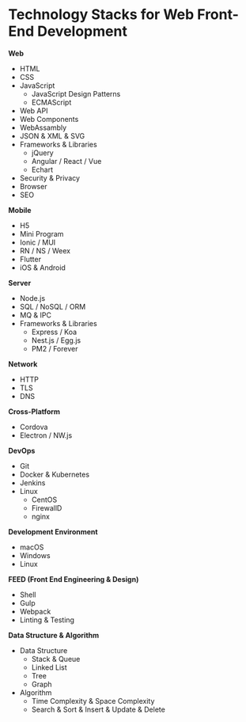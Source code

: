 # Technology Stacks for Web Front-End Development

**Web**

* HTML
* CSS
* JavaScript
  * JavaScript Design Patterns
  * ECMAScript
* Web API
* Web Components
* WebAssambly
* JSON & XML & SVG
* Frameworks & Libraries
  * jQuery
  * Angular / React / Vue
  * Echart
* Security & Privacy
* Browser
* SEO

**Mobile**

* H5
* Mini Program
* Ionic / MUI
* RN / NS / Weex
* Flutter
* iOS & Android

**Server**

* Node.js
* SQL / NoSQL / ORM
* MQ & IPC
* Frameworks & Libraries
  * Express / Koa
  * Nest.js / Egg.js
  * PM2 / Forever

**Network**

* HTTP
* TLS
* DNS

**Cross-Platform**

* Cordova
* Electron / NW.js

**DevOps**

* Git
* Docker & Kubernetes
* Jenkins
* Linux
  * CentOS
  * FirewallD
  * nginx

**Development Environment**

* macOS
* Windows
* Linux

**FEED (Front End Engineering & Design)**

* Shell
* Gulp
* Webpack
* Linting & Testing

**Data Structure & Algorithm**

* Data Structure
  * Stack & Queue
  * Linked List
  * Tree
  * Graph
* Algorithm
  * Time Complexity & Space Complexity
  * Search & Sort & Insert & Update & Delete


